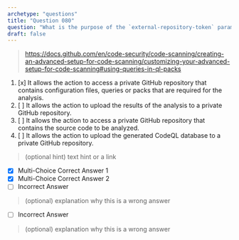 ```yaml
---
archetype: "questions"
title: "Question 080"
question: "What is the purpose of the `external-repository-token` parameter in `github/codeql-action/init` GitHub Action?"
draft: false
---
```



> https://docs.github.com/en/code-security/code-scanning/creating-an-advanced-setup-for-code-scanning/customizing-your-advanced-setup-for-code-scanning#using-queries-in-ql-packs
1. [x] It allows the action to access a private GitHub repository that contains configuration files, queries or packs that are required for the analysis.
1. [ ] It allows the action to upload the results of the analysis to a private GitHub repository.
1. [ ] It allows the action to access a private GitHub repository that contains the source code to be analyzed.
1. [ ] It allows the action to upload the generated CodeQL database to a private GitHub repository.



> (optional hint) text hint or a link
- [x] Multi-Choice Correct Answer 1
- [x] Multi-Choice Correct Answer 2
- [ ] Incorrect Answer
> (optional) explanation why this is a wrong answer
- [ ] Incorrect Answer
> (optional) explanation why this is a wrong answer

